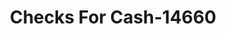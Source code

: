 ---
f_zip-code: 41224
f_state-code: KY
title: Checks For Cash-14660
f_phone: 606-298-3949
f_city-only: Inez
f_address: 1807 Main Street Inez
f_location-unique-id: '14660'
slug: checks-for-cash-14660
updated-on: '2024-05-30T13:46:58.046Z'
created-on: '2024-05-30T13:36:59.803Z'
published-on: '2024-05-30T13:54:32.469Z'
f_city-state: cms/city/inez-ky.md
f_company: cms/company/checks-for-cash.md
f_state: cms/state/kentucky.md
layout: '[payday-loan].html'
tags: payday-loan
---